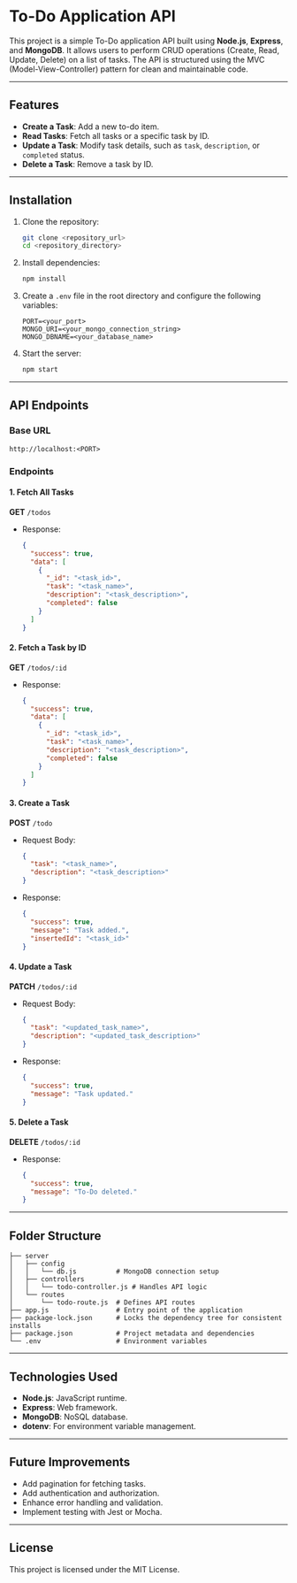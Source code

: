 # To-Do Application API

This project is a simple To-Do application API built using **Node.js**, **Express**, and **MongoDB**. It allows users to perform CRUD operations (Create, Read, Update, Delete) on a list of tasks. The API is structured using the MVC (Model-View-Controller) pattern for clean and maintainable code.

---

## Features

- **Create a Task**: Add a new to-do item.
- **Read Tasks**: Fetch all tasks or a specific task by ID.
- **Update a Task**: Modify task details, such as `task`, `description`, or `completed` status.
- **Delete a Task**: Remove a task by ID.

---

## Installation

1. Clone the repository:

   ```bash
   git clone <repository_url>
   cd <repository_directory>
   ```

2. Install dependencies:

   ```bash
   npm install
   ```

3. Create a `.env` file in the root directory and configure the following variables:

   ```env
   PORT=<your_port>
   MONGO_URI=<your_mongo_connection_string>
   MONGO_DBNAME=<your_database_name>
   ```

4. Start the server:
   ```bash
   npm start
   ```

---

## API Endpoints

### Base URL

```
http://localhost:<PORT>
```

### Endpoints

#### 1. Fetch All Tasks

**GET** `/todos`

- Response:
  ```json
  {
    "success": true,
    "data": [
      {
        "_id": "<task_id>",
        "task": "<task_name>",
        "description": "<task_description>",
        "completed": false
      }
    ]
  }
  ```

#### 2. Fetch a Task by ID

**GET** `/todos/:id`

- Response:
  ```json
  {
    "success": true,
    "data": [
      {
        "_id": "<task_id>",
        "task": "<task_name>",
        "description": "<task_description>",
        "completed": false
      }
    ]
  }
  ```

#### 3. Create a Task

**POST** `/todo`

- Request Body:
  ```json
  {
    "task": "<task_name>",
    "description": "<task_description>"
  }
  ```
- Response:
  ```json
  {
    "success": true,
    "message": "Task added.",
    "insertedId": "<task_id>"
  }
  ```

#### 4. Update a Task

**PATCH** `/todos/:id`

- Request Body:
  ```json
  {
    "task": "<updated_task_name>",
    "description": "<updated_task_description>"
  }
  ```
- Response:
  ```json
  {
    "success": true,
    "message": "Task updated."
  }
  ```

#### 5. Delete a Task

**DELETE** `/todos/:id`

- Response:
  ```json
  {
    "success": true,
    "message": "To-Do deleted."
  }
  ```

---

## Folder Structure

```
├── server
│   ├── config
│   │   └── db.js          # MongoDB connection setup
│   ├── controllers
│   │   └── todo-controller.js # Handles API logic
│   └── routes
│       └── todo-route.js  # Defines API routes
├── app.js                 # Entry point of the application
├── package-lock.json      # Locks the dependency tree for consistent installs
├── package.json           # Project metadata and dependencies
└── .env                   # Environment variables
```

---

## Technologies Used

- **Node.js**: JavaScript runtime.
- **Express**: Web framework.
- **MongoDB**: NoSQL database.
- **dotenv**: For environment variable management.

---

## Future Improvements

- Add pagination for fetching tasks.
- Add authentication and authorization.
- Enhance error handling and validation.
- Implement testing with Jest or Mocha.

---

## License

This project is licensed under the MIT License.
